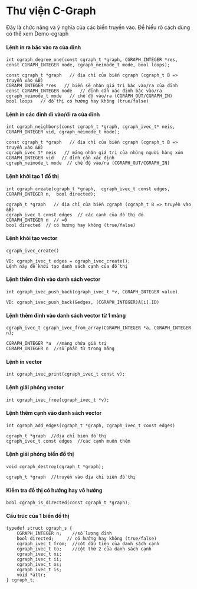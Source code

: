 # Thư viện C-Graph
Đây là chức năng và ý nghĩa của các biến truyền vào. Để hiểu rõ cách dùng có thể xem Demo-cgraph

#### Lệnh in ra bậc vào ra của đỉnh
`int cgraph_degree_one(const cgraph_t *graph,
                      CGRAPH_INTEGER *res,
                      const CGRAPH_INTEGER node,
                      cgraph_neimode_t mode,
                      bool loops);`
```
const cgraph_t *graph   // địa chỉ của biến cgraph (cgraph_t B => truyền vào &B)
CGRAPH_INTEGER *res   // biến sẽ nhận giá trị bậc vào/ra của đỉnh
const CGRAPH_INTEGER node   // đỉnh cần xác định bậc vào/ra
cgraph_neimode_t mode   // chế độ vào/ra (CGRAPH_OUT/CGRAPH_IN)
bool loops   // đồ thị có hướng hay không (true/false)
```

#### Lệnh in các đỉnh đi vào/đi ra của đỉnh
`int cgraph_neighbors(const cgraph_t *graph,
                     cgraph_ivec_t* neis,
                     CGRAPH_INTEGER vid,
                     cgraph_neimode_t mode);`
```
const cgraph_t *graph   // địa chỉ của biến cgraph (cgraph_t B => truyền vào &B)
cgraph_ivec_t* neis   // mảng nhận giá trị của nhứng người hàng xóm
CGRAPH_INTEGER vid   // đỉnh cần xác định
cgraph_neimode_t mode  // chế độ vào/ra (CGRAPH_OUT/CGRAPH_IN)
```
#### Lệnh khởi tạo 1 đồ thị
`int cgraph_create(cgraph_t *graph, 
                  cgraph_ivec_t const edges, 
                  CGRAPH_INTEGER n, 
                  bool directed);`
```
cgraph_t *graph   // địa chỉ của biến cgraph (cgraph_t B => truyền vào &B)
cgraph_ivec_t const edges  // các cạnh của đồ thị đó
CGRAPH_INTEGER n  // =0
bool directed  // có hướng hay không (true/false)
```
#### Lệnh khỏi tạo vector
`cgraph_ivec_create()`
```
VD: cgraph_ivec_t edges = cgraph_ivec_create();
Lệnh này để khởi tạo danh sách cạnh của đồ thị
```
#### Lệnh thêm đỉnh vào danh sách vector
`int cgraph_ivec_push_back(cgraph_ivec_t *v, CGRAPH_INTEGER value)`
```
VD: cgraph_ivec_push_back(&edges, (CGRAPH_INTEGER)A[i].ID)
```
#### Lệnh thêm đỉnh vào danh sách vector từ 1 mảng
`cgraph_ivec_t cgraph_ivec_from_array(CGRAPH_INTEGER *a,
                                    CGRAPH_INTEGER n);`
```
CGRAPH_INTEGER *a  //mảng chứa giá trị
CGRAPH_INTEGER n  //số phần từ trong mảng
```
#### Lệnh in vector
`int cgraph_ivec_print(cgraph_ivec_t const v);`
#### Lệnh giải phóng vector
`int cgraph_ivec_free(cgraph_ivec_t *v);`
#### Lệnh thêm cạnh vào danh sách vector
`int cgraph_add_edges(cgraph_t *graph, cgraph_ivec_t const edges)`
```
cgraph_t *graph  //địa chỉ biến đồ thị
cgraph_ivec_t const edges  //các cạnh muốn thêm
```
#### Lệnh giải phóng biến đồ thị
`void cgraph_destroy(cgraph_t *graph);`
```
cgraph_t *graph  //truyền vào địa chỉ biến đồ thị
```
#### Kiểm tra đồ thị có hướng hay vô hướng
`bool cgraph_is_directed(const cgraph_t *graph);`
#### Cấu trúc của 1 biến đồ thị
```
typedef struct cgraph_s {
    CGRAPH_INTEGER n;    //số lượng đỉnh
    bool directed;     // có hướng hay không (true/false)
    cgraph_ivec_t from;  //cột đầu tiên của danh sách cạnh
    cgraph_ivec_t to;    //cột thứ 2 của danh sách cạnh
    cgraph_ivec_t oi;
    cgraph_ivec_t ii;
    cgraph_ivec_t os;
    cgraph_ivec_t is;
    void *attr;
} cgraph_t;
```
